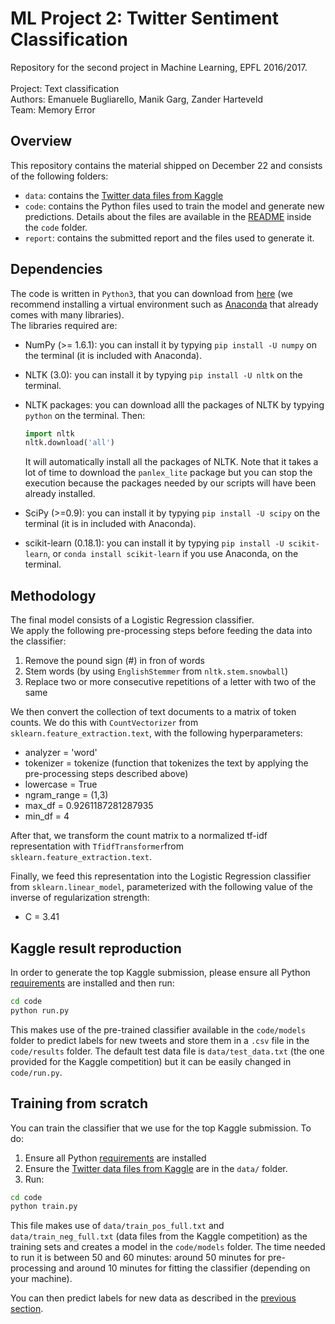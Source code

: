# ML Project 2: Twitter Sentiment Classification
Repository for the second project in Machine Learning, EPFL 2016/2017. <br><br>
Project: Text classification<br>
Authors: Emanuele Bugliarello, Manik Garg, Zander Harteveld<br>
Team: Memory Error <br>

## Overview
This repository contains the material shipped on December 22 and consists of the following folders:
- `data`: contains the [Twitter data files from Kaggle](https://inclass.kaggle.com/c/epfml-text/data)
- `code`: contains the Python files used to train the model and generate new predictions. Details about the files are available in the [README](code/README.md) inside the `code` folder.
- `report`: contains the submitted report and the files used to generate it.

## Dependencies
The code is written in `Python3`, that you can download from [here](https://www.python.org/downloads/release/python-352/) (we recommend installing a virtual environment such as [Anaconda](https://www.continuum.io/downloads) that already comes with many libraries).<br>
The libraries required are:
- NumPy (>= 1.6.1): you can install it by typying `pip install -U numpy` on the terminal (it is included with Anaconda).
- NLTK (3.0): you can install it by typying `pip install -U nltk` on the terminal.
- NLTK packages: you can download alll the packages of NLTK by typying `python` on the terminal. Then:
  ```python
  import nltk
  nltk.download('all')
  ```
  It will automatically install all the packages of NLTK. Note that it takes a lot of time to download the `panlex_lite` package but you can stop the execution because the packages needed by our scripts will have been already installed.

- SciPy (>=0.9): you can install it by typying `pip install -U scipy` on the terminal (it is in included with Anaconda).
- scikit-learn (0.18.1): you can install it by typying `pip install -U scikit-learn`, or `conda install scikit-learn` if you use Anaconda, on the terminal.

## Methodology
The final model consists of a Logistic Regression classifier. <br>
We apply the following pre-processing steps before feeding the data into the classifier:
  1. Remove the pound sign (#) in fron of words
  2. Stem words (by using `EnglishStemmer` from `nltk.stem.snowball`)
  3. Replace two or more consecutive repetitions of a letter with two of the same
  
We then convert the collection of text documents to a matrix of token counts. We do this with `CountVectorizer` from `sklearn.feature_extraction.text`, with the following hyperparameters:
 - analyzer = 'word'
 - tokenizer = tokenize (function that tokenizes the text by applying the pre-processing steps described above)
 - lowercase = True
 - ngram_range = (1,3)
 - max_df = 0.9261187281287935 
 - min_df = 4 
 
After that, we transform the count matrix to a normalized tf-idf representation with `TfidfTransformer`from `sklearn.feature_extraction.text`.
 
Finally, we feed this representation into the Logistic Regression classifier from `sklearn.linear_model`, parameterized with the following value of the inverse of regularization strength:
- C = 3.41

## Kaggle result reproduction
In order to generate the top Kaggle submission, please ensure all Python [requirements](#dependencies) are installed and then run:
```sh
cd code
python run.py
```
This makes use of the pre-trained classifier available in the `code/models` folder to predict labels for new tweets and store them in a `.csv` file in the `code/results` folder. The default test data file is `data/test_data.txt` (the one provided for the Kaggle competition) but it can be easily changed in `code/run.py`.

## Training from scratch
You can train the classifier that we use for the top Kaggle submission. To do:
  1. Ensure all Python [requirements](#dependencies) are installed
  2. Ensure the [Twitter data files from Kaggle](https://inclass.kaggle.com/c/epfml-text/data) are in the `data/` folder.
  3. Run:
  ```sh
  cd code
  python train.py
  ```
  
  This file makes use of `data/train_pos_full.txt` and `data/train_neg_full.txt` (data files from the Kaggle competition) as the training sets and creates a model in the `code/models` folder.
  The time needed to run it is between 50 and 60 minutes: around 50 minutes for pre-processing and around 10 minutes for fitting the classifier (depending on your machine).
 
You can then predict labels for new data as described in the [previous section](#kaggle-result-reproduction).
